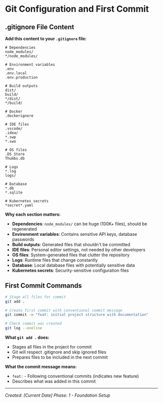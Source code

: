 # Git Configuration and First Commit

## .gitignore File Content

**Add this content to your `.gitignore` file:**

```gitignore
# Dependencies
node_modules/
*/node_modules/

# Environment variables
.env
.env.local
.env.production

# Build outputs
dist/
build/
*/dist/
*/build/

# Docker
.dockerignore

# IDE files
.vscode/
.idea/
*.swp
*.swo

# OS files
.DS_Store
Thumbs.db

# Logs
*.log
logs/

# Database
*.db
*.sqlite

# Kubernetes secrets
*secret*.yaml
```

**Why each section matters:**
- **Dependencies**: `node_modules/` can be huge (100K+ files), should be regenerated
- **Environment variables**: Contains sensitive API keys, database passwords
- **Build outputs**: Generated files that shouldn't be committed
- **IDE files**: Personal editor settings, not needed by other developers
- **OS files**: System-generated files that clutter the repository
- **Logs**: Runtime files that change constantly
- **Database**: Local database files with potentially sensitive data
- **Kubernetes secrets**: Security-sensitive configuration files

## First Commit Commands

```bash
# Stage all files for commit
git add .

# Create first commit with conventional commit message
git commit -m "feat: initial project structure with documentation"

# Check commit was created
git log --oneline
```

**What `git add .` does:**
- Stages all files in the project for commit
- Git will respect .gitignore and skip ignored files
- Prepares files to be included in the next commit

**What the commit message means:**
- `feat:` - Following conventional commits (indicates new feature)
- Describes what was added in this commit

---
*Created: [Current Date]*
*Phase: 1 - Foundation Setup*

